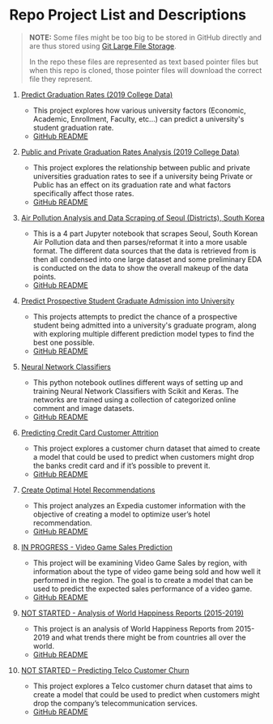 # Repo Project List and Descriptions

> **NOTE:** Some files might be too big to be stored in GitHub directly and are thus stored using 
> [Git Large File Storage](https://git-lfs.github.com/).
> 
> In the repo these files are represented as text based pointer files but when this repo is
> cloned, those pointer files will download the correct file they represent.

1. <ins>Predict Graduation Rates (2019 College Data)</ins>
   * This project explores how various university factors (Economic, Academic, Enrollment, Faculty, etc...) can predict a university's student graduation rate. 
   * [GitHub README]()


2. <ins>Public and Private Graduation Rates Analysis (2019 College Data)</ins>
   * This project explores the relationship between public and private universities graduation rates to see if a university being Private or Public has an effect on its graduation rate and what factors specifically affect those rates. 
   * [GitHub README]()


3. <ins>Air Pollution Analysis and Data Scraping of Seoul (Districts), South Korea</ins>
   * This is a 4 part Jupyter notebook that scrapes Seoul, South Korean Air Pollution data and then parses/reformat it into a more usable format. The different data sources that the data is retrieved from is then all condensed into one large dataset and some preliminary EDA is conducted on the data to show the overall makeup of the data points. 
   * [GitHub README]()


4. <ins>Predict Prospective Student Graduate Admission into University</ins>
   * This projects attempts to predict the chance of a prospective student being admitted into a university's graduate program, along with exploring multiple different prediction model types to find the best one possible.
   * [GitHub README]()


5. <ins>Neural Network Classifiers</ins>
   * This python notebook outlines different ways of setting up and training Neural Network Classifiers with Scikit and Keras. The networks are trained using a collection of categorized online comment and image datasets. 
   * [GitHub README]()


6. <ins>Predicting Credit Card Customer Attrition</ins>
   * This project explores a customer churn dataset that aimed to create a model that could be used to predict when customers might drop the banks credit card and if it’s possible to prevent it.
   * [GitHub README]()


7. <ins>Create Optimal Hotel Recommendations</ins>
   * This project analyzes an Expedia customer information with the objective of creating a model to optimize user’s hotel recommendation. 
   * [GitHub README]()


8. <ins>IN PROGRESS - Video Game Sales Prediction</ins>
   * This project will be examining Video Game Sales by region, with information about the type of video game being sold and how well it performed in the region. The goal is to create a model that can be used to predict the expected sales performance of a video game. 
   * [GitHub README]()


9. <ins>NOT STARTED - Analysis of World Happiness Reports (2015-2019)</ins>
   * This project is an analysis of World Happiness Reports from 2015-2019 and what trends there might be from countries all over the world.
   * [GitHub README]()


10. <ins>NOT STARTED – Predicting Telco Customer Churn</ins>
    * This project explores a Telco customer churn dataset that aims to create a model that could be used to predict when customers might drop the company’s telecommunication services. 
    * [GitHub README]()
